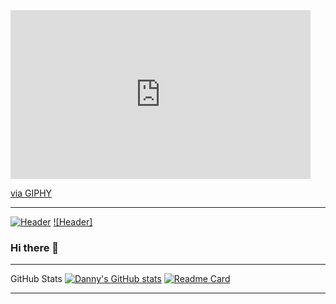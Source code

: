 <iframe src="https://giphy.com/embed/7b8jdNUoFBdcoILjjv" width="480" height="270" frameBorder="0" class="giphy-embed" allowFullScreen></iframe><p><a href="https://giphy.com/gifs/motion-graphics-animated-gif-mograph-7b8jdNUoFBdcoILjjv">via GIPHY</a></p>

---
[![Header](https://raw.githubusercontent.com/MartinHeinz/MartinHeinz/master/readme_header.png "Header")](https://martinheinz.dev/)
[![Header]]()
### Hi there 👋

---
GitHub Stats
[![Danny's GitHub stats](https://github-readme-stats.vercel.app/api?username=danny-clark&show_icons=true&theme=github_dark&hide_title=true)](https://github.com/danny-clark/github-readme-stats)
[![Readme Card](https://github-readme-stats.vercel.app/api/pin/?username=anuraghazra&repo=github-readme-stats)](https://github.com/anuraghazra/github-readme-stats)

---

<!--
**danny-clark/danny-clark** is a ✨ _special_ ✨ repository because its `README.md` (this file) appears on your GitHub profile.

Here are some ideas to get you started:

- 🔭 I’m currently working on ...
- 🌱 I’m currently learning ...
- 👯 I’m looking to collaborate on ...
- 🤔 I’m looking for help with ...
- 💬 Ask me about ...
- 📫 How to reach me: ...
- 😄 Pronouns: ...
- ⚡ Fun fact: ...
-->
